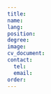 ```yaml
---
title: 
name: 
lang: 
position: 
degree: 
image: 
cv_document: 
contact:
  tel: 
  email: 
order:
---
```

